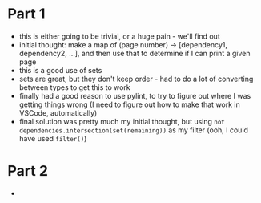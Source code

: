 # Part 1
* this is either going to be trivial, or a huge pain - we'll find out
* initial thought: make a map of (page number) -> [dependency1, dependency2, ...], and then use that to determine if I can print a given page
* this is a good use of sets
* sets are great, but they don't keep order - had to do a lot of converting between types to get this to work
* finally had a good reason to use pylint, to try to figure out where I was getting things wrong (I need to figure out how to make that work in VSCode, automatically)
* final solution was pretty much my initial thought, but using `not dependencies.intersection(set(remaining))` as my filter (ooh, I could have used `filter()`)

# Part 2
* 